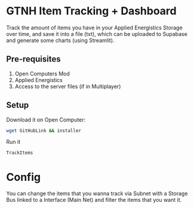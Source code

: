 # GTNH Item Tracking + Dashboard
Track the amount of items you have in your Applied Energistics Storage over time, and save it into a file (txt), which can be uploaded to Supabase and generate some charts (using Streamlit).

## Pre-requisites

1. Open Computers Mod
2. Applied Energistics
3. Access to the server files (if in Multiplayer)

## Setup

Download it on Open Computer:
```bash
wget GitHubLink && installer
```

Run it
```bash
TrackItems
```

# Config
You can change the items that you wanna track via Subnet with a Storage Bus linked to a Interface (Main Net) and filter the items that you want it.
